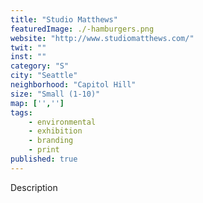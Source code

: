 ```yaml
---
title: "Studio Matthews"
featuredImage: ./-hamburgers.png
website: "http://www.studiomatthews.com/"
twit: ""
inst: ""
category: "S"
city: "Seattle"
neighborhood: "Capitol Hill"
size: "Small (1-10)"
map: ['','']
tags:
    - environmental
    - exhibition
    - branding
    - print
published: true
---
```


Description
